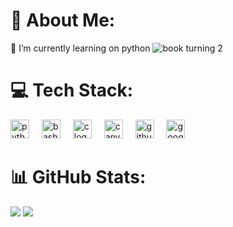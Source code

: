 # 💫 About Me:
🐍 I’m currently learning on python
![book turning 2](https://github.com/user-attachments/assets/ed7d3888-afe7-4151-a371-69671123f72e)


# 💻 Tech Stack:
<div align="left">
  <img src="https://cdn.jsdelivr.net/gh/devicons/devicon/icons/python/python-original.svg" height="30" alt="python logo"  />
  <img width="12" />
  <img src="https://cdn.jsdelivr.net/gh/devicons/devicon/icons/bash/bash-original.svg" height="30" alt="bash logo"  />
  <img width="12" />
  <img src="https://cdn.jsdelivr.net/gh/devicons/devicon/icons/c/c-original.svg" height="30" alt="c logo"  />
  <img width="12" />
  <img src="https://cdn.jsdelivr.net/gh/devicons/devicon/icons/canva/canva-original.svg" height="30" alt="canva logo"  />
  <img width="12" />
  <img src="https://cdn.jsdelivr.net/gh/devicons/devicon/icons/github/github-original.svg" height="30" alt="github logo"  />
  <img width="12" />
  <img src="https://cdn.jsdelivr.net/gh/devicons/devicon/icons/google/google-original.svg" height="30" alt="google logo"  />
</div>

# 📊 GitHub Stats:
![](https://github-readme-stats.vercel.app/api?username=JoBEph&theme=ambient_gradient&hide_border=false&include_all_commits=false&count_private=false)
![](https://github-readme-stats.vercel.app/api/top-langs/?username=JoBEph&theme=ambient_gradient&hide_border=false&include_all_commits=false&count_private=false&layout=compact)
